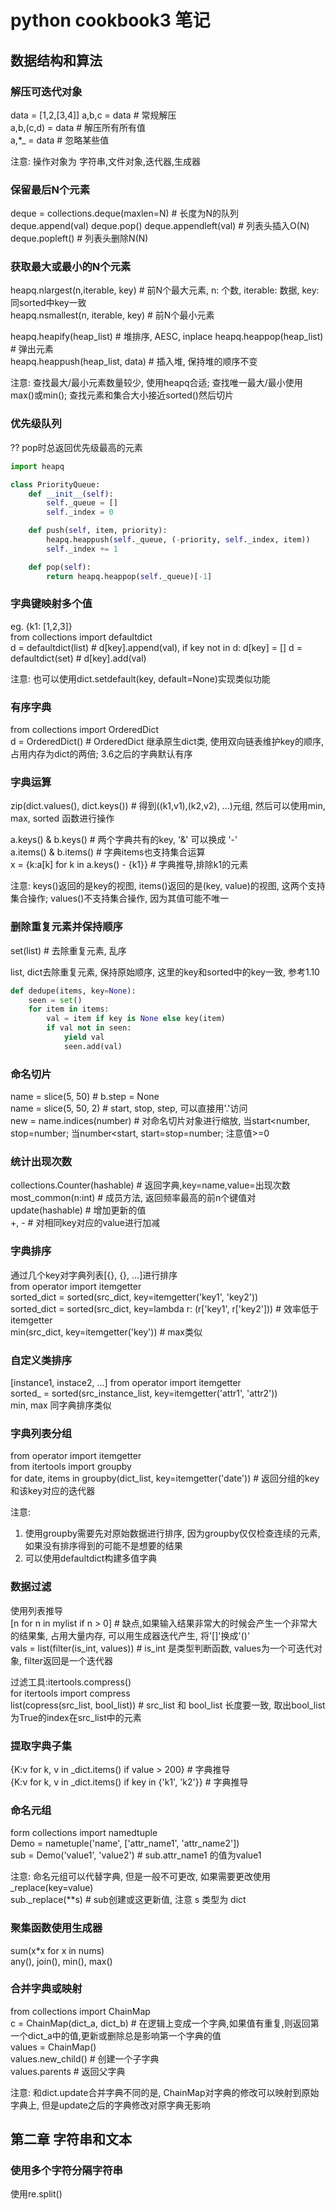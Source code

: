 # python cookbook3 笔记

## 数据结构和算法  

### 解压可迭代对象
data = [1,2,[3,4]]
a,b,c = data		# 常规解压  
a,b,(c,d) = data 	# 解压所有所有值  
a,*_ = data		# 忽略某些值  

注意: 操作对象为 字符串,文件对象,迭代器,生成器  


### 保留最后N个元素
deque = collections.deque(maxlen=N)	# 长度为N的队列  
deque.append(val)
deque.pop()
deque.appendleft(val)			# 列表头插入O(N)
deque.popleft()				# 列表头删除N(N)


### 获取最大或最小的N个元素
heapq.nlargest(n,iterable, key)		# 前N个最大元素, n: 个数, iterable: 数据, key: 同sorted中key一致  
heapq.nsmallest(n, iterable, key)	# 前N个最小元素   

heapq.heapify(heap_list) 		# 堆排序, AESC, inplace
heapq.heappop(heap_list)		# 弹出元素  
heapq.heappush(heap_list, data)		# 插入堆, 保持堆的顺序不变

注意: 查找最大/最小元素数量较少, 使用heapq合适; 查找唯一最大/最小使用max()或min(); 查找元素和集合大小接近sorted()然后切片  


### 优先级队列  
??
pop时总返回优先级最高的元素  
```python 
import heapq  

class PriorityQueue:
    def __init__(self):
        self._queue = []
        self._index = 0

    def push(self, item, priority):
        heapq.heappush(self._queue, (-priority, self._index, item))
        self._index += 1

    def pop(self):
        return heapq.heappop(self._queue)[-1]
```


### 字典键映射多个值  
eg. {k1: [1,2,3]}  
from collections import defaultdict  
d = defaultdict(list)  		# d[key].append(val), if key not in d: d[key] = []
d = defaultdict(set)		# d[key].add(val)  

注意: 也可以使用dict.setdefault(key, default=None)实现类似功能


### 有序字典  
from collections import OrderedDict  
d = OrderedDict()		# OrderedDict 继承原生dict类, 使用双向链表维护key的顺序, 占用内存为dict的两倍; 3.6之后的字典默认有序  


### 字典运算  
zip(dict.values(), dict.keys())		# 得到((k1,v1),(k2,v2), ...)元组, 然后可以使用min, max, sorted 函数进行操作  

a.keys() & b.keys()		# 两个字典共有的key, '&' 可以换成 '-'  
a.items() & b.items()		# 字典items也支持集合运算  
x = {k:a[k] for k in a.keys() - {k1}}	# 字典推导,排除k1的元素

注意: keys()返回的是key的视图, items()返回的是(key, value)的视图, 这两个支持集合操作; values()不支持集合操作, 因为其值可能不唯一  


### 删除重复元素并保持顺序    
set(list)			# 去除重复元素, 乱序  

list, dict去除重复元素, 保持原始顺序, 这里的key和sorted中的key一致, 参考1.10    
```python
def dedupe(items, key=None):
    seen = set()
    for item in items:
        val = item if key is None else key(item)
        if val not in seen:
            yield val
            seen.add(val)
```


### 命名切片  
name = slice(5, 50)		# b.step = None  
name = slice(5, 50, 2)		# start, stop, step, 可以直接用'.'访问  
new = name.indices(number)	# 对命名切片对象进行缩放, 当start<number, stop=number; 当number<start, start=stop=number; 注意值>=0  


### 统计出现次数  
collections.Counter(hashable)	# 返回字典,key=name,value=出现次数
most_common(n:int)		# 成员方法, 返回频率最高的前n个键值对  
update(hashable)		# 增加更新的值  
+, - 				# 对相同key对应的value进行加减  


### 字典排序  
通过几个key对字典列表[{}, {}, ...]进行排序  
from operator import itemgetter  
sorted_dict = sorted(src_dict, key=itemgetter('key1', 'key2'))  
sorted_dict = sorted(src_dict, key=lambda r: (r['key1', r['key2']))	# 效率低于itemgetter  
min(src_dict, key=itemgetter('key'))	# max类似  


### 自定义类排序 
[instance1, instace2, ...] 
from operator import itemgetter  
sorted_ = sorted(src_instance_list, key=itemgetter('attr1', 'attr2'))  
min, max 同字典排序类似  


### 字典列表分组  
from operator import itemgetter  
from itertools import groupby  
for date, items in groupby(dict_list, key=itemgetter('date'))		# 返回分组的key和该key对应的迭代器  

注意:  
1. 使用groupby需要先对原始数据进行排序, 因为groupby仅仅检查连续的元素, 如果没有排序得到的可能不是想要的结果  
2. 可以使用defaultdict构建多值字典  


### 数据过滤  
使用列表推导  
[n for n in mylist if n > 0]		# 缺点,如果输入结果非常大的时候会产生一个非常大的结果集, 占用大量内存, 可以用生成器迭代产生, 将'[]'换成'()'  
vals = list(filter(is_int, values))	# is_int 是类型判断函数, values为一个可迭代对象, filter返回是一个迭代器  

过滤工具:itertools.compress()  
for itertools import compress  
list(copress(src_list, bool_list))	# src_list 和 bool_list 长度要一致, 取出bool_list为True的index在src_list中的元素  


### 提取字典子集  
{K:v for k, v in _dict.items() if value > 200}		# 字典推导  
{K:v for k, v in _dict.items() if key in {'k1', 'k2'}}	# 字典推导  


### 命名元组  
form collections import namedtuple  
Demo = nametuple('name', ['attr_name1', 'attr_name2'])  
sub = Demo('value1', 'value2')  			# sub.attr_name1 的值为value1  

注意: 命名元组可以代替字典, 但是一般不可更改, 如果需要更改使用_replace(key=value)  
sub._replace(**s)					# sub创建或这更新值, 注意 s 类型为 dict  


### 聚集函数使用生成器  
sum(x*x for x in nums)  
any(), join(), min(), max()  


### 合并字典或映射  
from collections import ChainMap  
c = ChainMap(dict_a, dict_b)  		# 在逻辑上变成一个字典,如果值有重复,则返回第一个dict_a中的值,更新或删除总是影响第一个字典的值  
values = ChainMap()  
values.new_child()  			# 创建一个子字典  
values.parents				# 返回父字典  

注意: 和dict.update合并字典不同的是, ChainMap对字典的修改可以映射到原始字典上, 但是update之后的字典修改对原字典无影响  



## 第二章 字符串和文本  

### 使用多个字符分隔字符串  
使用re.split()

